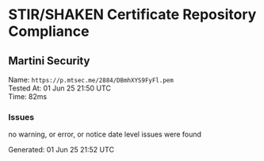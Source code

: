 # STIR/SHAKEN Certificate Repository Compliance

## Martini Security

Name: `https://p.mtsec.me/2884/DBmhXYS9FyFl.pem`\
Tested At: 01 Jun 25 21:50 UTC\
Time: 82ms

### Issues

no warning, or error, or notice date level issues were found

Generated: 01 Jun 25 21:52 UTC